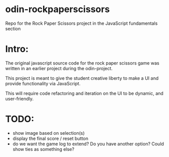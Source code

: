 # odin-rockpaperscissors
Repo for the Rock Paper Scissors project in the JavaScript fundamentals section 

# Intro:
The original javascript source code for the rock paper scissors game was written in an earlier project during the odin-project.

This project is meant to give the student creative liberty to make a UI and provide functionality via JavaScript.

This will require code refactoring and iteration on the UI to be dynamic, and user-friendly.

# TODO:
- show image based on selection(s)
- display the final score / reset button
- do we want the game log to extend? Do you have another option? Could show ties as something else?